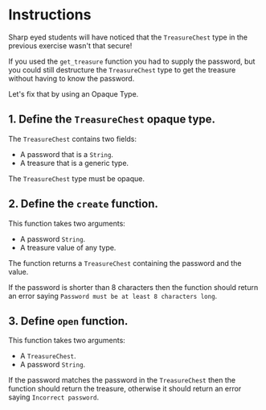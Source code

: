 # Instructions

Sharp eyed students will have noticed that the `TreasureChest` type in the previous exercise wasn't that secure!

If you used the `get_treasure` function you had to supply the password, but you could still destructure the `TreasureChest` type to get the treasure without having to know the password.

Let's fix that by using an Opaque Type.

## 1. Define the `TreasureChest` opaque type.

The `TreasureChest` contains two fields:
- A password that is a `String`.
- A treasure that is a generic type.

The `TreasureChest` type must be opaque.

## 2. Define the `create` function.

This function takes two arguments:
- A password `String`.
- A treasure value of any type.

The function returns a `TreasureChest` containing the password and the value.

If the password is shorter than 8 characters then the function should return an error saying `Password must be at least 8 characters long`.

## 3. Define `open` function.

This function takes two arguments:

- A `TreasureChest`.
- A password `String`.

If the password matches the password in the `TreasureChest` then the function should return the treasure, otherwise it should return an error saying `Incorrect password`.

